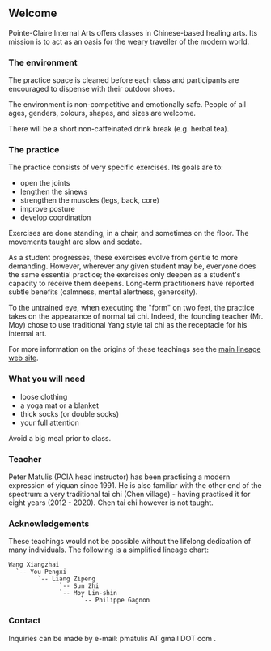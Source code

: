 ## Welcome

Pointe-Claire Internal Arts offers classes in Chinese-based healing arts. Its
mission is to act as an oasis for the weary traveller of the modern world.

### The environment

The practice space is cleaned before each class and participants are encouraged
to dispense with their outdoor shoes.

The environment is non-competitive and emotionally safe. People of all ages,
genders, colours, shapes, and sizes are welcome.

There will be a short non-caffeinated drink break (e.g. herbal tea).

### The practice

The practice consists of very specific exercises. Its goals are to:

* open the joints
* lengthen the sinews
* strengthen the muscles (legs, back, core)
* improve posture
* develop coordination

Exercises are done standing, in a chair, and sometimes on the floor. The
movements taught are slow and sedate.

As a student progresses, these exercises evolve from gentle to more demanding.
However, wherever any given student may be, everyone does the same essential
practice; the exercises only deepen as a student's capacity to receive them
deepens. Long-term practitioners have reported subtle benefits (calmness,
mental alertness, generosity).

To the untrained eye, when executing the "form" on two feet, the practice takes
on the appearance of normal tai chi. Indeed, the founding teacher (Mr. Moy)
chose to use traditional Yang style tai chi as the receptacle for his internal
art.

For more information on the origins of these teachings see the [main lineage
web site](https://taichinuances.com/).

### What you will need

* loose clothing
* a yoga mat or a blanket
* thick socks (or double socks)
* your full attention

Avoid a big meal prior to class.

### Teacher

Peter Matulis (PCIA head instructor) has been practising a modern expression of
yiquan since 1991. He is also familiar with the other end of the spectrum: a
very traditional tai chi (Chen village) - having practised it for eight
years (2012 - 2020). Chen tai chi however is not taught.

### Acknowledgements

These teachings would not be possible without the lifelong dedication of many
individuals. The following is a simplified lineage chart:

```
Wang Xiangzhai
  `-- You Pengxi
        `-- Liang Zipeng
              `-- Sun Zhi
              `-- Moy Lin-shin
                    `-- Philippe Gagnon
```

### Contact

Inquiries can be made by e-mail: pmatulis AT gmail DOT com .
